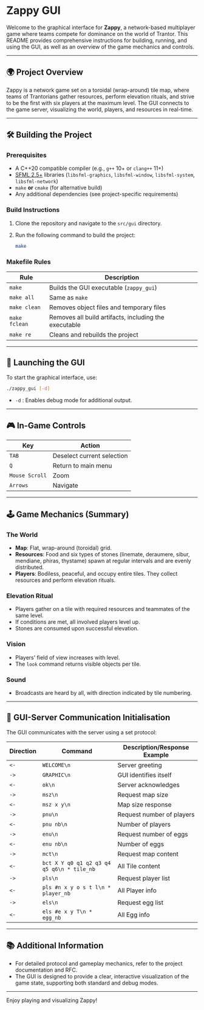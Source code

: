 # Zappy GUI

Welcome to the graphical interface for **Zappy**, a network-based multiplayer game where teams compete for dominance on the world of Trantor. This README provides comprehensive instructions for building, running, and using the GUI, as well as an overview of the game mechanics and controls.

---

## 🌍 Project Overview

Zappy is a network game set on a toroidal (wrap-around) tile map, where teams of Trantorians gather resources, perform elevation rituals, and strive to be the first with six players at the maximum level. The GUI connects to the game server, visualizing the world, players, and resources in real-time.

---

## 🛠️ Building the Project

### Prerequisites

- A C++20 compatible compiler (e.g., `g++` 10+ or `clang++` 11+)
- [SFML 2.5+](https://www.sfml-dev.org/) libraries (`libsfml-graphics`, `libsfml-window`, `libsfml-system`, `libsfml-network`)
- `make` **or** `cmake` (for alternative build)
- Any additional dependencies (see project-specific requirements)

### Build Instructions

1. Clone the repository and navigate to the `src/gui` directory.
2. Run the following command to build the project:

    ```sh
    make
    ```

### Makefile Rules

| Rule      | Description                                 |
|-----------|---------------------------------------------|
| `make`    | Builds the GUI executable (`zappy_gui`)     |
| `make all`| Same as `make`                              |
| `make clean` | Removes object files and temporary files |
| `make fclean`| Removes all build artifacts, including the executable |
| `make re` | Cleans and rebuilds the project             |

---

## 🚀 Launching the GUI

To start the graphical interface, use:

```sh
./zappy_gui [-d]
```

- `-d` : Enables debug mode for additional output.

---

## 🎮 In-Game Controls

| Key   | Action                        |
|-------|-------------------------------|
| `TAB` | Deselect current selection    |
| `Q`   | Return to main menu           |
| `Mouse Scroll`   | Zoom           |
| `Arrows`   | Navigate           |

---

## 🕹️ Game Mechanics (Summary)

### The World

- **Map**: Flat, wrap-around (toroidal) grid.
- **Resources**: Food and six types of stones (linemate, deraumere, sibur, mendiane, phiras, thystame) spawn at regular intervals and are evenly distributed.
- **Players**: Bodiless, peaceful, and occupy entire tiles. They collect resources and perform elevation rituals.

### Elevation Ritual

- Players gather on a tile with required resources and teammates of the same level.
- If conditions are met, all involved players level up.
- Stones are consumed upon successful elevation.

### Vision

- Players' field of view increases with level.
- The `look` command returns visible objects per tile.

### Sound

- Broadcasts are heard by all, with direction indicated by tile numbering.

---

## 🔗 GUI-Server Communication Initialisation

The GUI communicates with the server using a set protocol:

| Direction | Command         | Description/Response Example                |
|-----------|----------------|---------------------------------------------|
| `<-`      | `WELCOME\n`    | Server greeting                             |
| `->`      | `GRAPHIC\n`    | GUI identifies itself                       |
| `<-`      | `ok\n`         | Server acknowledges                         |
| `->`      | `msz\n`        | Request map size                            |
| `<-`      | `msz x y\n`    | Map size response                           |
| `->`      | `pnu\n`        | Request number of players                   |
| `<-`      | `pnu nb\n`     | Number of players                           |
| `->`      | `enu\n`        | Request number of eggs                      |
| `<-`      | `enu nb\n`     | Number of eggs                              |
| `->`      | `mct\n`        | Request map content                         |
| `<-`      | `bct X Y q0 q1 q2 q3 q4 q5 q6\n * tile_nb` | All Tile content             |
| `->`      | `pls\n`        | Request player list                         |
| `<-`      | `pls #n x y o s t l\n * player_nb` | All Player info                        |
| `->`      | `els\n`        | Request egg list                            |
| `<-`      | `els #e x y T\n * egg_nb` | All Egg info                                 |

---



## 📚 Additional Information

- For detailed protocol and gameplay mechanics, refer to the project documentation and RFC.
- The GUI is designed to provide a clear, interactive visualization of the game state, supporting both standard and debug modes.

---

Enjoy playing and visualizing Zappy!
